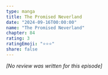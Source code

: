 ```yaml
---
type: manga
title: The Promised Neverland
date: "2024-09-16T00:00:00"
name: "The Promised Neverland"
chapter: 84
rating: 3
ratingEmoji: "⭐️⭐️⭐️"
share: false
---
```


_[No review was written for this episode]_
